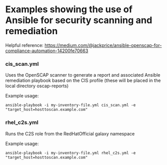 # Examples showing the use of Ansible for security scanning and remediation

Helpful reference:  https://medium.com/@jackprice/ansible-openscap-for-compliance-automation-14200fe70663

### cis_scan.yml

Uses the OpenSCAP scanner to generate a report and associated Ansible remediation playbook based on the CIS profile (these will be placed in the local directory oscap-reports)

Example usage:

`ansible-playbook -i my-inventory-file.yml cis_scan.yml -e "target_host=hosttoscan.example.com"`

### rhel_c2s.yml

Runs the C2S role from the RedHatOfficial galaxy namespace

Example usage:

`ansible-playbook -i my-inventory-file.yml rhel_c2s.yml -e "target_host=hosttoscan.example.com"`
